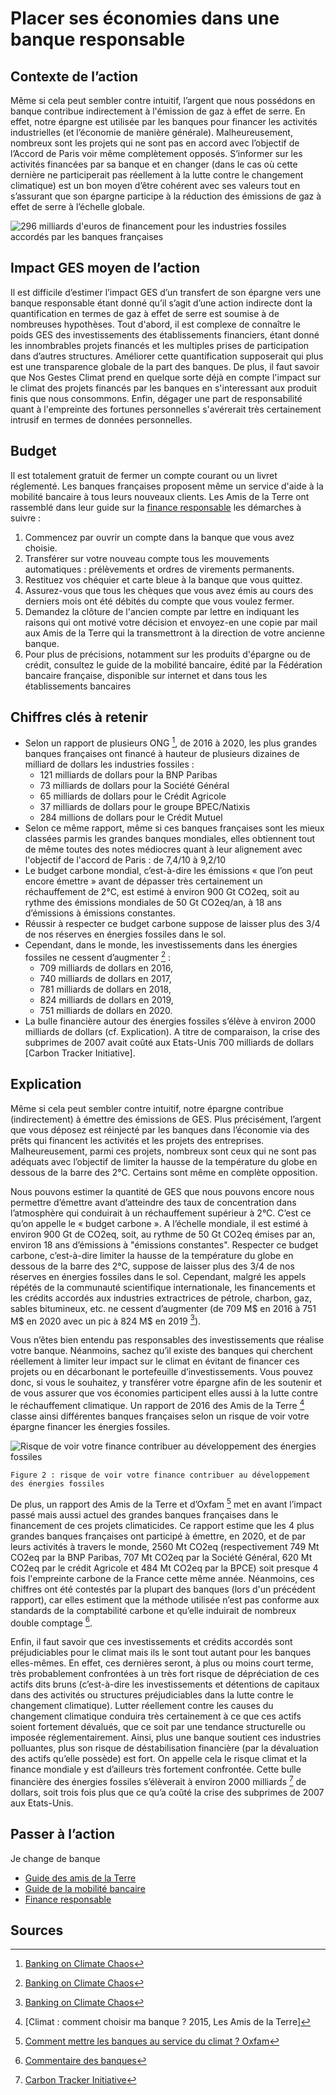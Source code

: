 # Placer ses économies dans une banque responsable

## Contexte de l’action

Même si cela peut sembler contre intuitif, l’argent que nous possédons en banque contribue indirectement à l'émission de gaz à effet de serre. En effet, 
notre épargne est utilisée par les banques pour financer les activités industrielles (et l’économie de manière générale). Malheureusement, nombreux sont 
les projets qui ne sont pas en accord avec l’objectif de l’Accord de Paris voir même complètement opposés. S’informer sur les activités financées par sa 
banque et en changer (dans le cas où cette dernière ne participerait pas réellement à la lutte contre le changement climatique) est un bon moyen d’être 
cohérent avec ses valeurs tout en s’assurant que son épargne participe à la réduction des émissions de gaz à effet de serre à l’échelle globale.

![296 milliards d'euros de financement pour les industries fossiles accordés par les banques françaises](https://ecolab-data.netlify.app/images/Chiffres-cles_Banque-responsable_v2.png)

## Impact GES moyen de l’action 

Il est difficile d’estimer l’impact GES d’un transfert de son épargne vers une banque responsable étant donné qu’il s’agit d’une action indirecte dont la 
quantification en termes de gaz à effet de serre est soumise à de nombreuses hypothèses. Tout d'abord, il est complexe de connaître le poids GES des 
investissements des établissements financiers, étant donné les innombrables projets financés et les multiples prises de participation dans d’autres 
structures. Améliorer cette quantification supposerait qui plus est une transparence globale de la part des banques. 
De plus, il faut savoir que Nos Gestes Climat prend en quelque sorte déjà en compte l'impact sur le climat des projets financés par les banques en 
s'interessant aux produit finis que nous consommons. Enfin, dégager une part de responsabilité quant à l'empreinte des fortunes personnelles s'avérerait très certainement intrusif en termes de données personnelles.


## Budget

Il est totalement gratuit de fermer un compte courant ou un livret réglementé. Les banques   françaises   proposent même un service d'aide à la mobilité 
bancaire à tous leurs nouveaux clients. Les Amis de la Terre ont rassemblé dans leur guide sur la [finance responsable](https://www.financeresponsable.org/uploads/GuideBanquesClimat_maj2015.pdf)
les démarches à suivre :
1. Commencez par ouvrir un compte dans la banque que vous avez choisie.
2. Transférer sur votre nouveau compte tous les mouvements automatiques : prélèvements et ordres de virements permanents.
3. Restituez vos chéquier et carte bleue à la banque que vous quittez.
4. Assurez-vous que tous les chèques que vous avez émis au cours des derniers mois ont été débités du compte que vous voulez fermer.
5. Demandez la clôture de l'ancien compte par lettre en indiquant les raisons qui ont motivé votre décision et envoyez-en une copie par mail aux Amis de la Terre qui la transmettront à la direction de votre ancienne banque.
6. Pour plus de précisions, notamment sur les produits d'épargne ou de crédit, consultez le guide de la mobilité bancaire, édité par la Fédération bancaire française, disponible sur internet et dans tous les établissements bancaires

## Chiffres clés à retenir

- Selon un rapport de plusieurs ONG  [^2], de 2016 à 2020, les plus grandes banques françaises ont financé à hauteur de plusieurs dizaines de milliard de 
dollars les industries fossiles :
  - 121 milliards de dollars pour la BNP Paribas
  - 73 milliards de dollars pour la Société Général
  - 65 milliards de dollars pour le Crédit Agricole
  - 37 milliards de dollars pour le groupe BPEC/Natixis
  - 284 millions de dollars pour le Crédit Mutuel
- Selon ce même rapport, même si ces banques françaises sont les mieux classées parmis les grandes banques mondiales, elles obtiennent tout de même toutes
des notes médiocres quant à leur alignement avec l'objectif de l'accord de Paris : de 7,4/10 à 9,2/10 
- Le budget carbone mondial, c’est-à-dire les émissions « que l’on peut encore émettre » avant de dépasser très certainement un réchauffement de 2°C, est 
estimé à environ 900 Gt CO2eq, soit au rythme des émissions mondiales de 50 Gt CO2eq/an, à 18 ans d’émissions à émissions constantes.
- Réussir à respecter ce budget carbone suppose de laisser plus des 3/4 de nos réserves en énergies fossiles dans le sol.
- Cependant, dans le monde, les investissements dans les énergies fossiles ne cessent d’augmenter [^2] :
  - 709 milliards de dollars en 2016,
  - 740 milliards de dollars en 2017,
  - 781 milliards de dollars en 2018,
  - 824 milliards de dollars en 2019,
  - 751 milliards de dollars en 2020.
- La bulle financière autour des énergies fossiles s’élève à environ 2000 milliards de dollars (cf. Explication). A titre de comparaison, la crise des 
subprimes de 2007 avait coûté aux Etats-Unis 700 milliards de dollars [Carbon Tracker Initiative].
 
## Explication

Même si cela peut sembler contre intuitif, notre épargne contribue (indirectement) à émettre des émissions de GES. Plus précisément, l’argent que vous 
déposez est réinjecté par les banques dans l’économie via des prêts qui financent les activités et les projets des entreprises. Malheureusement, parmi ces 
projets, nombreux sont ceux qui ne sont pas adéquats avec l’objectif de limiter la hausse de la température du globe en dessous de la barre des 2°C. 
Certains sont même en complète opposition.

Nous pouvons estimer la quantité de GES que nous pouvons encore nous permettre d’émettre avant d’atteindre des taux de concentration dans l’atmosphère qui 
conduirait à un réchauffement supérieur à 2°C. C’est ce qu’on appelle le « budget carbone ». A l’échelle mondiale, il est estimé à environ 900 Gt de CO2eq,
soit, au rythme de 50 Gt CO2eq émises par an, environ 18 ans d’émissions à "émissions constantes". Respecter ce budget carbone, c’est-à-dire limiter la hausse
de la température du globe en dessous de la barre des 2°C, suppose de laisser plus des 3/4 de nos réserves en énergies fossiles dans le sol. Cependant, 
malgré les appels répétés de la communauté scientifique internationale, les financements et les crédits accordés aux industries extractrices de pétrole, 
charbon, gaz, sables bitumineux, etc. ne cessent d’augmenter (de 709 M$ en 2016 à 751 M$ en 2020 avec un pic à 824 M$ en 2019 [^2]).

Vous n’êtes bien entendu pas responsables des investissements que réalise votre banque. Néanmoins, sachez qu’il existe des banques qui cherchent réellement 
à limiter leur impact sur le climat en évitant de financer ces projets ou en décarbonant le portefeuille d’investissements. Vous pouvez donc, si vous le 
souhaitez, y transférer votre épargne afin de les soutenir et de vous assurer que vos économies participent elles aussi à la lutte contre le réchauffement 
climatique. Un rapport de 2016 des Amis de la Terre [^4] classe ainsi différentes banques françaises selon un risque de voir votre épargne financer les 
énergies fossiles. 

![Risque de voir votre finance contribuer au développement des énergies fossiles](https://ecolab-data.netlify.app/images/Probabilité_contribution_CC_banques.PNG)
 
`Figure 2 : risque de voir votre finance contribuer au développement des énergies fossiles `

De plus, un rapport des Amis de la Terre et d’Oxfam [^1] met en avant l’impact passé mais aussi actuel des grandes banques françaises dans le financement de ces projets climaticides.
Ce rapport estime que les 4 plus grandes banques françaises ont participé à émettre, en 2020, et de par leurs activités à travers le monde, 2560 Mt CO2eq 
(respectivement 749 Mt CO2eq par la BNP Paribas, 707 Mt CO2eq par la Société Général, 620 Mt CO2eq par le crédit Agricole et 484 Mt CO2eq par la BPCE) soit 
presque 4 fois l'empreinte carbone de la France cette même année. Néanmoins, ces chiffres ont été contestés par la plupart des banques (lors d'un précédent rapport), car elles estiment que la méthode 
utilisée n’est pas conforme aux standards de la comptabilité carbone et qu’elle induirait de nombreux double comptage [^5].

Enfin, il faut savoir que ces investissements et crédits accordés sont préjudiciables pour le climat mais ils le sont tout autant pour les banques 
elles-mêmes. En effet, ces dernières seront, à plus ou moins court terme, très probablement confrontées à un très fort risque de dépréciation de ces actifs 
dits bruns (c’est-à-dire les investissements et détentions de capitaux dans des activités ou structures préjudiciables dans la lutte contre le changement 
climatique). Lutter réellement contre les causes du changement climatique conduira très certainement à ce que ces actifs soient fortement dévalués, que ce 
soit par une tendance structurelle ou imposée réglementairement. Ainsi, plus une banque soutient ces industries polluantes, plus son risque de 
déstabilisation financière (par la dévaluation des actifs qu’elle possède) est fort. On appelle cela le risque climat et la finance mondiale y est 
d’ailleurs très fortement confrontée. Cette bulle financière des énergies fossiles s’élèverait à environ 2000 milliards [^3] de dollars, soit trois fois 
plus que ce qu’a coûté la crise des subprimes de 2007 aux Etats-Unis. 


## Passer à l’action

Je change de banque 
  -	[Guide des amis de la Terre](https://www.financeresponsable.org/uploads/GuideBanquesClimat_maj2015.pdf)
  -	[Guide de la mobilité bancaire](http://www.fbf.fr/fr/la-banque-des-particuliers/relations-banques-clients/mobilite-et-transparence/decouvrir-la-banque-simplement---le-guide-%C2%AB-changer-de-banque,-le-guide-de-la-mobilite-%C2%BB)
  -	[Finance responsable](https://www.financeresponsable.org/)

## Sources
 
[^1]: [Comment mettre les banques au service du climat ? Oxfam](https://www.oxfamfrance.org/wp-content/uploads/2022/02/Ebook-Oxfam-France-Comment-mettre-les-banques-au-service-du-climat.pdf)
[^2]: [Banking on Climate Chaos]( https://www.bankingonclimatechaos.org/wp-content/uploads/2021/10/Banking-on-Climate-Chaos-2021.pdf)
[^3]: [Carbon Tracker Initiative](https://carbontracker.org/)
[^4]: [Climat : comment choisir ma banque ? 2015, Les Amis de la Terre]
[^5]: [Commentaire des banques](https://www.oxfamfrance.org/wp-content/uploads/2019/11/Commentaires-des-banques.pdf)
